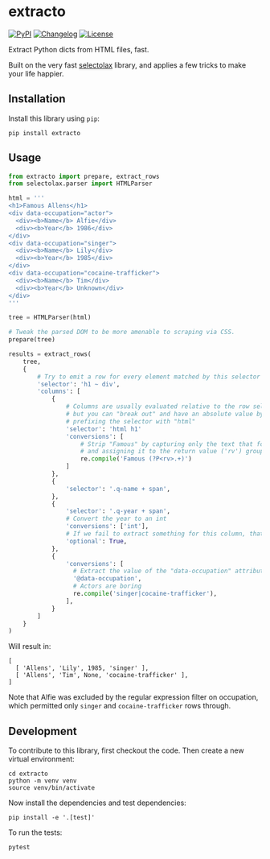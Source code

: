 # extracto

[![PyPI](https://img.shields.io/pypi/v/extracto.svg)](https://pypi.org/project/extracto/)
[![Changelog](https://img.shields.io/github/v/release/cldellow/extracto?include_prereleases&label=changelog)](https://github.com/cldellow/extracto/releases)
[![License](https://img.shields.io/badge/license-Apache%202.0-blue.svg)](https://github.com/cldellow/extracto/blob/main/LICENSE)

Extract Python dicts from HTML files, fast.

Built on the very fast [selectolax](https://github.com/rushter/selectolax) library,
and applies a few tricks to make your life happier.

## Installation

Install this library using `pip`:

    pip install extracto

## Usage

```python
from extracto import prepare, extract_rows
from selectolax.parser import HTMLParser

html = '''
<h1>Famous Allens</h1>
<div data-occupation="actor">
  <div><b>Name</b> Alfie</div>
  <div><b>Year</b> 1986</div>
</div>
<div data-occupation="singer">
  <div><b>Name</b> Lily</div>
  <div><b>Year</b> 1985</div>
</div>
<div data-occupation="cocaine-trafficker">
  <div><b>Name</b> Tim</div>
  <div><b>Year</b> Unknown</div>
</div>
'''

tree = HTMLParser(html)

# Tweak the parsed DOM to be more amenable to scraping via CSS.
prepare(tree)

results = extract_rows(
    tree,
    {
        # Try to emit a row for every element matched by this selector
        'selector': 'h1 ~ div',
        'columns': [
            {
                # Columns are usually evaluated relative to the row selector,
                # but you can "break out" and have an absolute value by
                # prefixing the selector with "html"
                'selector': 'html h1'
                'conversions': [
                    # Strip "Famous" by capturing only the text that follows,
                    # and assigning it to the return value ('rv') group
                    re.compile('Famous (?P<rv>.+)')
                ]
            },
            {
                'selector': '.q-name + span',
            },
            {
                'selector': '.q-year + span',
                # Convert the year to an int
                'conversions': ['int'],
                # If we fail to extract something for this column, that's OK--just emit None
                'optional': True,
            },
            {
                'conversions': [
                  # Extract the value of the "data-occupation" attribute
                  '@data-occupation',
                  # Actors are boring
                  re.compile('singer|cocaine-trafficker'),
                ],
            }
        ]
    }
)
```

Will result in:

```
[
  [ 'Allens', 'Lily', 1985, 'singer' ],
  [ 'Allens', 'Tim', None, 'cocaine-trafficker' ],
]
```

Note that Alfie was excluded by the regular expression filter on
occupation, which permitted only `singer` and `cocaine-trafficker` rows
through.

## Development

To contribute to this library, first checkout the code. Then create a new virtual environment:

    cd extracto
    python -m venv venv
    source venv/bin/activate

Now install the dependencies and test dependencies:

    pip install -e '.[test]'

To run the tests:

    pytest
